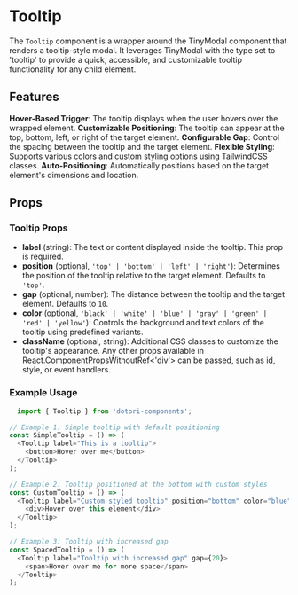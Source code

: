 # Tooltip

The `Tooltip` component is a wrapper around the TinyModal component that renders a tooltip-style modal. It leverages TinyModal with the type set to 'tooltip' to provide a quick, accessible, and customizable tooltip functionality for any child element.

## Features

**Hover-Based Trigger**: The tooltip displays when the user hovers over the wrapped element.
**Customizable Positioning**: The tooltip can appear at the top, bottom, left, or right of the target element.
**Configurable Gap**: Control the spacing between the tooltip and the target element.
**Flexible Styling**: Supports various colors and custom styling options using TailwindCSS classes.
**Auto-Positioning**: Automatically positions based on the target element's dimensions and location.

## Props

### Tooltip Props

- **label** (string): The text or content displayed inside the tooltip. This prop is required.
- **position** (optional, `'top' | 'bottom' | 'left' | 'right'`): Determines the position of the tooltip relative to the target element. Defaults to `'top'`.
- **gap** (optional, number): The distance between the tooltip and the target element. Defaults to `10`.
- **color** (optional, `'black' | 'white' | 'blue' | 'gray' | 'green' | 'red' | 'yellow'`): Controls the background and text colors of the tooltip using predefined variants.
- **className** (optional, string): Additional CSS classes to customize the tooltip's appearance.
  Any other props available in React.ComponentPropsWithoutRef<'div'> can be passed, such as id, style, or event handlers.

### Example Usage

```ts
  import { Tooltip } from 'dotori-components';

// Example 1: Simple tooltip with default positioning
const SimpleTooltip = () => (
  <Tooltip label="This is a tooltip">
    <button>Hover over me</button>
  </Tooltip>
);

// Example 2: Tooltip positioned at the bottom with custom styles
const CustomTooltip = () => (
  <Tooltip label="Custom styled tooltip" position="bottom" color="blue" className="custom-tooltip-class">
    <div>Hover over this element</div>
  </Tooltip>
);

// Example 3: Tooltip with increased gap
const SpacedTooltip = () => (
  <Tooltip label="Tooltip with increased gap" gap={20}>
    <span>Hover over me for more space</span>
  </Tooltip>
);
```

